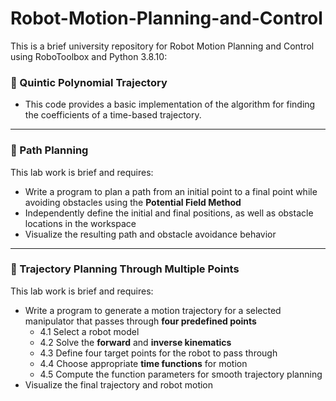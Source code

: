 # Robot-Motion-Planning-and-Control
This is a brief university repository for Robot Motion Planning and Control using RoboToolbox and Python 3.8.10:

### 🧩 Quintic Polynomial Trajectory
- This code provides a basic implementation of the algorithm for finding the coefficients of a time-based trajectory.

---
### 🧩 Path Planning
This lab work is brief and requires:
- Write a program to plan a path from an initial point to a final point while avoiding obstacles using the **Potential Field Method**
- Independently define the initial and final positions, as well as obstacle locations in the workspace
- Visualize the resulting path and obstacle avoidance behavior

---

### 🧩 Trajectory Planning Through Multiple Points
This lab work is brief and requires:
- Write a program to generate a motion trajectory for a selected manipulator that passes through **four predefined points**
  - 4.1 Select a robot model  
  - 4.2 Solve the **forward** and **inverse kinematics**  
  - 4.3 Define four target points for the robot to pass through  
  - 4.4 Choose appropriate **time functions** for motion  
  - 4.5 Compute the function parameters for smooth trajectory planning  
- Visualize the final trajectory and robot motion
